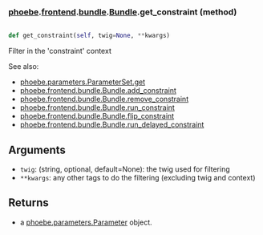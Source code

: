### [phoebe](phoebe.md).[frontend](phoebe.frontend.md).[bundle](phoebe.frontend.bundle.md).[Bundle](phoebe.frontend.bundle.Bundle.md).get_constraint (method)


```py

def get_constraint(self, twig=None, **kwargs)

```



Filter in the 'constraint' context

See also:
* [phoebe.parameters.ParameterSet.get](phoebe.parameters.ParameterSet.get.md)
* [phoebe.frontend.bundle.Bundle.add_constraint](phoebe.frontend.bundle.Bundle.add_constraint.md)
* [phoebe.frontend.bundle.Bundle.remove_constraint](phoebe.frontend.bundle.Bundle.remove_constraint.md)
* [phoebe.frontend.bundle.Bundle.run_constraint](phoebe.frontend.bundle.Bundle.run_constraint.md)
* [phoebe.frontend.bundle.Bundle.flip_constraint](phoebe.frontend.bundle.Bundle.flip_constraint.md)
* [phoebe.frontend.bundle.Bundle.run_delayed_constraint](phoebe.frontend.bundle.Bundle.run_delayed_constraint.md)

Arguments
----------
* `twig`: (string, optional, default=None): the twig used for filtering
* `**kwargs`: any other tags to do the filtering (excluding twig and context)

Returns
---------
* a [phoebe.parameters.Parameter](phoebe.parameters.Parameter.md) object.

